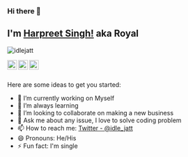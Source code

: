### Hi there 👋

## I'm [Harpreet Singh!](#) aka Royal

<p align="left"> <img src="https://komarev.com/ghpvc/?username=IdleJatt&label=Views&color=brightgreen&style=flat-square" alt="idlejatt" /> </p>

<a href="https://twitter.com/idle_jatt">
  <img align="left" alt="Royal's Twitter" width="22px" src="https://cdn.jsdelivr.net/npm/simple-icons@v3/icons/twitter.svg" />
</a>
<a href="https://www.linkedin.com/in/royalrandhawa/">
  <img align="left" alt="Royal's Linkdein" width="22px" src="https://cdn.jsdelivr.net/npm/simple-icons@v3/icons/linkedin.svg" />
</a>
<a href="https://github.com/IdleJatt">
  <img align="left" alt="Royal's Github" width="22px" src="https://cdn.jsdelivr.net/npm/simple-icons@v3/icons/github.svg" />
</a>

<br/>
<br/>


<!-- **IdleJatt/IdleJatt** is a ✨ _special_ ✨ repository because its `README.md` (this file) appears on your GitHub profile. -->

Here are some ideas to get you started:

- 🔭 I’m currently working on Myself
- 🌱 I’m always learning
- 👯 I’m looking to collaborate on making a new business
- 💬 Ask me about any issue, I love to solve coding problem
- 📫 How to reach me: [Twitter - @idle_jatt](https://twitter.com/idle_jatt)
- 😄 Pronouns: He/His
- ⚡ Fun fact: I'm single
